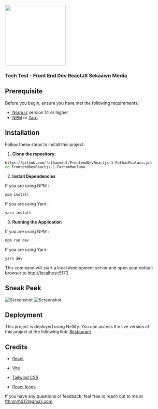 <img src="https://i.imgur.com/5EQcSWQ.jpeg)" width="200"  />

### Tech Test - Front End Dev ReactJS Sekaawn Media

## Prerequisite

Before you begin, ensure you have met the following requirements:

- [Node.js](https://nodejs.org/) version 14 or higher
- [NPM](https://www.npmjs.com/) or [Yarn](https://yarnpkg.com/)

## Installation

Follow these steps to install this project:

1. **Clone the repository:**

```bash
https://github.com/fathanmaul/FrontendDevReactjs-1-FathanMaulana.git
cd FrontendDevReactjs-1-FathanMaulana
```

2. **Install Dependencies**

If you are using NPM :

```bash
npm install
```

If you are using Yarn :

```bash
yarn install
```

3. **Running the Application**

If you are using NPM :

```bash
npm run dev
```

If you are using Yarn :

```bash
yarn dev
```

This command will start a local development server and open your default browser to [http://localhost:5173](http://localhost:5173`).

## Sneak Peek

![Screenshot](https://i.imgur.com/dWLgvhr.png)
![Screenshot](https://i.imgur.com/nyFykDw.png)

## Deployment

This project is deployed using Netlify. You can access the live version of this project at the following link: [Restaurant](https://frontenddevreactjs-1-fathanmaulana.netlify.app/)

## Credits

- [React](https://reactjs.org/)
- [Vite](https://vitejs.dev/)

- [Tailwind CSS](https://tailwindcss.com/)

- [React Icons](https://react-icons.github.io/react-icons/)

If you have any questions or feedback, feel free to reach out to me at [fthnmrh012@gmail.com](mailto:fthnmrh012@gmail.com)
